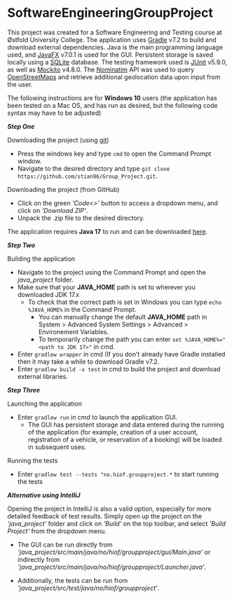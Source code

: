 # SoftwareEngineeringGroupProject

This project was created for a Software Engineering and Testing course at Østfold University College. The application uses [Gradle](https://gradle.org/) v7.2 to build and download external dependencies. Java is the main programming language used, and [JavaFX](https://openjfx.io/) v7.0.1 is used for the GUI. Persistent storage is saved locally using a [SQLite](https://www.sqlite.org/index.html) database. The testing framework used is [JUnit](https://junit.org/) v5.9.0, as well as [Mockito](https://site.mockito.org/) v4.8.0. The [Nominatim](https://nominatim.org/) API was used to query [OpenStreetMaps](https://www.openstreetmap.org/) and retrieve additional geolocation data upon input from the user.

The following instructions are for **Windows 10** users (the application has been tested on a Mac OS, and has run as desired, but the following code syntax may have to be adjusted) 

**_Step One_**

Downloading the project (using [git](https://github.com/git-guides/install-git))
- Press the windows key and type `cmd` to open the Command Prompt window.
- Navigate to the desired directory and type `git clone https://github.com/stian96/Group_Project.git`.

Downloading the project (from GitHub)
- Click on the green *'Code<>'* button to access a dropdown menu, and click on *'Download ZIP'*.
- Unpack the .zip file to the desired directory.

The application requires **Java 17** to run and can be downloaded [here](https://www.oracle.com/java/technologies/downloads/#jdk17-windows). 

**_Step Two_**

Building the application
- Navigate to the project using the Command Prompt and open the *java_project* folder.
- Make sure that your **JAVA_HOME** path is set to wherever you downloaded JDK 17.x
  - To check that the correct path is set in Windows you can type `echo %JAVA_HOME%` in the Command Prompt.
    - You can manually change the default **JAVA_HOME** path in System > Advanced System Settings > Advanced > Environement Variables.
    - To temporarily change the path you can enter `set %JAVA_HOME%="<path to JDK 17>"` in cmd.
- Enter `gradlew wrapper` in cmd (If you don't already have Gradle installed then it may take a while to download Gradle v7.2.
- Enter `gradlew build -x test` in cmd to build the project and download external libraries.

**_Step Three_**

Launching the application
- Enter `gradlew run` in cmd to launch the application GUI.
  - The GUI has persistent storage and data entered during the running of the application (for example, creation of a user account, registration of a vehicle, or reservation of a booking) will be loaded in subsequent uses.
  
Running the tests
- Enter `gradlew test --tests "no.hiof.groupproject.*` to start running the tests

**_Alternative using IntelliJ_**

Opening the project in IntelliJ is also a valid option, especially for more detailed feedback of test results. Simply open up the project on the *'java_project'* folder and click on *'Build'* on the top toolbar, and select *'Build Project'* from the dropdown menu. 
- The GUI can be run directly from *'java_project/src/main/java/no/hiof/groupproject/gui/Main.java'* or indirectly from *'java_project/src/main/java/no/hiof/groupproject/Launcher.java'*.

- Additionally, the tests can be run from *'java_project/src/test/java/no/hiof/groupproject'*.


